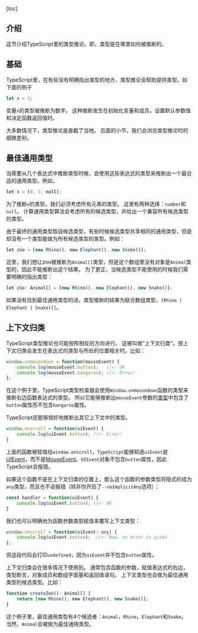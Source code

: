 [toc]

## 介绍

这节介绍TypeScript里的类型推论。即，类型是在哪里如何被推断的。

## 基础

TypeScript里，在有些没有明确指出类型的地方，类型推论会帮助提供类型。如下面的例子

```ts
let x = 3;
```

变量`x`的类型被推断为数字。
这种推断发生在初始化变量和成员，设置默认参数值和决定函数返回值时。

大多数情况下，类型推论是直截了当地。
后面的小节，我们会浏览类型推论时的细微差别。

## 最佳通用类型

当需要从几个表达式中推断类型时候，会使用这些表达式的类型来推断出一个最合适的通用类型。例如，

```ts
let x = [0, 1, null];
```

为了推断`x`的类型，我们必须考虑所有元素的类型。
这里有两种选择：`number`和`null`。
计算通用类型算法会考虑所有的候选类型，并给出一个兼容所有候选类型的类型。

由于最终的通用类型取自候选类型，有些时候候选类型共享相同的通用类型，但是却没有一个类型能做为所有候选类型的类型。例如：

```ts
let zoo = [new Rhino(), new Elephant(), new Snake()];
```

这里，我们想让zoo被推断为`Animal[]`类型，但是这个数组里没有对象是`Animal`类型的，因此不能推断出这个结果。
为了更正，当候选类型不能使用的时候我们需要明确的指出类型：

```ts
let zoo: Animal[] = [new Rhino(), new Elephant(), new Snake()];
```

如果没有找到最佳通用类型的话，类型推断的结果为联合数组类型，`(Rhino | Elephant | Snake)[]`。

## 上下文归类

TypeScript类型推论也可能按照相反的方向进行。
这被叫做“上下文归类”。按上下文归类会发生在表达式的类型与所处的位置相关时。比如：

```ts
window.onmousedown = function(mouseEvent) {
    console.log(mouseEvent.button);   //<- OK
    console.log(mouseEvent.kangaroo); //<- Error!
};
```

在这个例子里，TypeScript类型检查器会使用`Window.onmousedown`函数的类型来推断右边函数表达式的类型。
所以它能够推断出`mouseEvent`参数的[类型](https://developer.mozilla.org/en-US/docs/Web/API/MouseEvent)中包含了`button`属性而不包含`kangaroo`属性。

TypeScript还能够很好地推断出其它上下文中的类型。

```ts
window.onscroll = function(uiEvent) {
    console.log(uiEvent.button); //<- Error!
}
```

上面的函数被赋值给`window.onscroll`，`TypeScript`能够知道`uiEvent`是[UIEvent](https://developer.mozilla.org/en-US/docs/Web/API/UIEvent)，而不是[MouseEvent](https://developer.mozilla.org/en-US/docs/Web/API/MouseEvent)。`UIEvent`对象不包含`button`属性，因此TypeScript会报错。

如果这个函数不是在上下文归类的位置上，那么这个函数的参数类型将隐式的成为`any`类型，而且也不会报错（除非你开启了`--noImplicitAny`选项）：

```ts
const handler = function(uiEvent) {
    console.log(uiEvent.button); //<- OK
}
```

我们也可以明确地为函数参数类型赋值来覆写上下文类型：

```ts
window.onscroll = function(uiEvent: any) {
    console.log(uiEvent.button);  //<- Now, no error is given
};
```

但这段代码会打印`undefined`，因为`uiEvent`并不包含`button`属性。

上下文归类会在很多情况下使用到。
通常包含函数的参数，赋值表达式的右边，类型断言，对象成员和数组字面量和返回值语句。
上下文类型也会做为最佳通用类型的候选类型。比如：

```ts
function createZoo(): Animal[] {
    return [new Rhino(), new Elephant(), new Snake()];
}
```

这个例子里，最佳通用类型有4个候选者：`Animal`，`Rhino`，`Elephant`和`Snake`。
当然，`Animal`会被做为最佳通用类型。